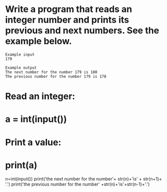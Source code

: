 # Write a program that reads an integer number and prints its previous and next numbers. See the example below.

```
Example input
179

Example output
The next number for the number 179 is 180
The previous number for the number 179 is 178

```

# Read an integer:
# a = int(input())
# Print a value:
# print(a)
n=int(input())
print('the next number for the number'+ str(n)+'is' + str(n+1)+ '.')
print('the previous number for the number' +str(n)+'is'+str(n-1)+'.')
